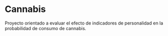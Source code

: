 # Cannabis
Proyecto orientado a evaluar el efecto de indicadores de personalidad en la probabilidad de consumo de cannabis.
